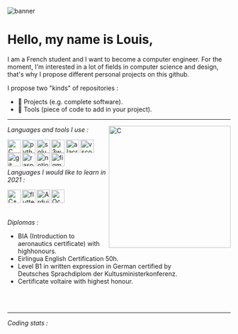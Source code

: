 ![banner](img/banner.gif)

# Hello, my name is Louis,

I am a French student and I want to become a computer engineer. For the moment, I'm interested in a lot of fields in computer science and design, that's why I propose different personal projects on this github.

I propose two "kinds" of repositories :
* 🎯 Projects (e.g. complete software).
* 🧩 Tools (piece of code to add in your project).

---

[<img align="right" alt="C" width="275" src="img/pic.gif"/>][C]

_Languages and tools I use :_

[<img align="left" alt="C" width="30px" src="https://img.icons8.com/dusk/64/000000/c.png"/>][C]

[<img align="left" alt="python" width="30px" src="https://img.icons8.com/dusk/50/000000/python.png"/>][python]

[<img align="left" alt="solus" width="30px" src="https://img.icons8.com/dusk/64/000000/linux.png"/>][solus]

[<img align="left" alt="i3wm" width="30px" src="https://img.icons8.com/dusk/64/000000/closed-window.png"/>][i3wm]

[<img align="left" alt="alacritty" width="30px" src="https://img.icons8.com/dusk/64/000000/console.png"/>][alacritty]

[<img align="left" alt="vscode" width="30px" src="https://img.icons8.com/dusk/64/000000/visual-studio-code-2019.png"/>][vscode]

[<img align="left" alt="git" width="30px" src="https://img.icons8.com/ios/50/000000/git.png"/>][git]

[<img align="left" alt="raspberry" width="30px" src="https://img.icons8.com/dusk/64/000000/raspberry-pi.png"/>][raspberry]

[<img align="left" alt="notion" width="30px" src="https://img.icons8.com/dusk/64/000000/notion.png"/>][notion]

[<img align="left" alt="figma" width="30px" src="https://img.icons8.com/office/30/000000/figma.png"/>][figma]

<br>
<br>
<br>

_Languages I would like to learn in 2021 :_

[<img align="left" alt="C++" width="30px" src="https://img.icons8.com/ios-filled/50/000000/c-plus-plus-logo.png"/>][C++]

[<img align="left" alt="flutter" width="30px" src="https://img.icons8.com/ios/50/000000/flutter.png"/>][flutter]

[<img align="left" alt="Arduino" width="30px" src="https://img.icons8.com/fluent/48/000000/arduino.png"/>][Arduino]

[<img align="left" alt="Ocaml" width="30px" src="https://img.icons8.com/dusk/64/000000/--camel.png"/>][Ocaml]


<br>
<br>
<br>

_Diplomas :_

- BIA (Introduction to aeronautics certificate) with highhonours.<br>
- Eirlingua English Certification 50h.<br>
- Level B1 in written expression in German certified by <br>Deutsches Sprachdiplom der Kultusministerkonferenz. <br>
- Certificate voltaire with highest honour.

<br>
<br>

----

_Coding stats :_

<!--START_SECTION:waka-->
<!--END_SECTION:waka-->

[C]: https://devdocs.io/c/
[python]: https://www.python.org/

[solus]: https://getsol.us/home/
[i3wm]: https://i3wm.org/
[vscode]: https://code.visualstudio.com/
[alacritty]: https://github.com/alacritty/alacritty
[git]: https://git-scm.com/

[raspberry]: https://www.raspberrypi.org/

[notion]: https://www.notion.so/
[figma]: https://www.figma.com/

[C++]: https://isocpp.org/
[flutter]: https://flutter.dev/
[Ocaml]: https://ocaml.org/index.fr.html
[Arduino]: https://www.arduino.cc/
